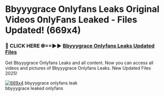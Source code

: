 # Bbyyygrace Onlyfans Leaks Original Videos 0nlyFans Leaked - Files Updated! (669x4)

<h3>🔴 CLICK HERE 🌐==►► <a href="https://tinyurl.com/2jnfzry5" rel="nofollow">Bbyyygrace Onlyfans Leaks Updated Files</a></h3>

Get Bbyyygrace Onlyfans Leaks and all content. Now you can access all videos and pictures of Bbyyygrace Onlyfans Leaks. New Updated Files 2025!

[![669x4](https://i.imgur.com/GyGTBgg.gif)](https://tinyurl.com/2jnfzry5)
bbyyygrace onlyfans leak<br>
bbyyygrace leaked onlyfans